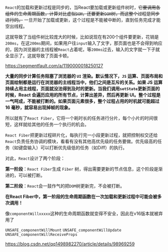 `React`的加载和更新过程是同步的，当React要加载或更新组件树时，~~它要调用各组件的生命周期函数，计算对比虚拟`DOM`，还要更新`DOM`树，而这整个过程是同步进行的。~~ 一旦开始了加载或更新，这个过程是不能被中断的，直到任务完成才能空出线程。

这就导致了当组件树比较庞大的时候，比如说现在有200个组件要更新，花销是`200ms`，在这`200ms`期间，如果用户往`input`输入了文字，那页面也是不会得到响应的，因为浏览器的主线程被`React`占着呢，等`200ms`过去，输入的文字就一下子就全显示了。这就导致了页面卡顿。



https://segmentfault.com/a/1190000018250127

**大量的同步计算任务阻塞了浏览器的 `UI` 渲染。默认情况下，`JS` 运算、页面布局和页面绘制都是运行在浏览器的主线程当中，他们之间是互斥的关系。如果 JS 运算持续占用主线程，页面就没法得到及时的更新。当我们调用`setState`更新页面的时候，React 会遍历应用的所有节点，计算出差异，然后再更新 UI。整个过程是一气呵成，不能被打断的。如果页面元素很多，整个过程占用的时机就可能超过 16 毫秒，就容易出现掉帧的现象。**



所以就有了`React Fiber`，它将一个耗时长的任务进行分片，每个小片的时间很短，这样就给其他的任务一个执行的机会。

`React Fiber`把更新过程碎片化，每执行完一小段更新过程，就把控制权交还给`React`负责任务协调的模块，看看有没有其他高优先级的任务要做。优先级高的任务（如键盘输入）可以打断优先级低的任务（如Diff）的执行。



对此，`React`设计了两个阶段：

**第一阶段**：`React Fiber`生成 `Fiber` 树，得出需要更新的节点信息，这个阶段是渐进的，可以被打断。

**第二阶段**：`React`会一鼓作气的把`DOM`树更新完，不会被打断。



**在React Fiber中，第一阶段的生命周期函数在一次加载和更新过程中可能会被多次调用！**

像`componentWillxxxxx`这种的生命周期函数就变得不安全，因此在v16版本就被弃用了

`UNSAFE_componentWillMount`
`UNSAFE_componentWillUpdate`
`UNSAFE_componentWillReceiveProps`

https://blog.csdn.net/qq1498982270/article/details/98969259